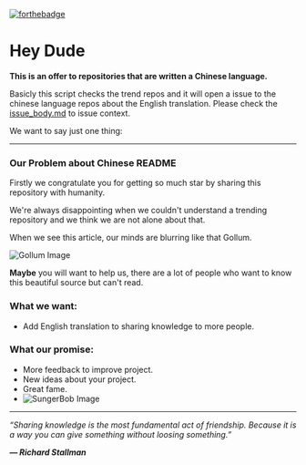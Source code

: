 [![forthebadge](https://forthebadge.com/images/badges/built-with-love.svg)](https://forthebadge.com)
# Hey Dude 

**This is an offer to repositories that are written a Chinese language.**

Basicly this script checks the trend repos and it will open a issue to the chinese language repos about the English translation. Please check the [issue_body.md](https://github.com/us/hey-dude/blob/master/issue_body.md) to issue context.

We want to say just one thing:

---

### Our Problem about Chinese README

Firstly we congratulate you for getting so much star by sharing this repository with humanity.

We're always disappointing when we couldn't understand a trending repository and we think we are not alone about that. 

When we see this article, our minds are blurring like that Gollum.

![Gollum Image](https://media.giphy.com/media/V4uGHRgz0zi6Y/giphy-downsized-large.gif)

**Maybe** you will want to help us, there are a lot of people who want to know this beautiful source but can't read.

### What we want:
 - Add English translation to sharing knowledge to more people.

### What our promise:
 - More feedback to improve project.
 - New ideas about your project.
 - Great fame.
 - ![SungerBob Image](https://media.giphy.com/media/3o7absbD7PbTFQa0c8/source.gif)

---

_“Sharing knowledge is the most fundamental act of friendship. Because it is a way you can give something without loosing something.”_

_**— Richard Stallman**_
